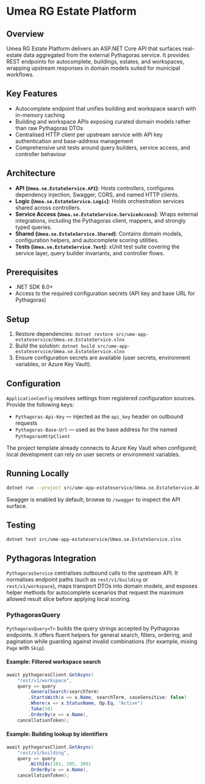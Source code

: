 # Umea RG Estate Platform

## Overview
Umea RG Estate Platform delivers an ASP.NET Core API that surfaces real-estate data aggregated from the external Pythagoras service. It provides REST endpoints for autocomplete, buildings, estates, and workspaces, wrapping upstream responses in domain models suited for municipal workflows.

## Key Features
- Autocomplete endpoint that unifies building and workspace search with in-memory caching
- Building and workspace APIs exposing curated domain models rather than raw Pythagoras DTOs
- Centralised HTTP client per upstream service with API key authentication and base-address management
- Comprehensive unit tests around query builders, service access, and controller behaviour

## Architecture
- **API (`Umea.se.EstateService.API`)**: Hosts controllers, configures dependency injection, Swagger, CORS, and named HTTP clients.
- **Logic (`Umea.se.EstateService.Logic`)**: Holds orchestration services shared across controllers.
- **Service Access (`Umea.se.EstateService.ServiceAccess`)**: Wraps external integrations, including the Pythagoras client, mappers, and strongly typed queries.
- **Shared (`Umea.se.EstateService.Shared`)**: Contains domain models, configuration helpers, and autocomplete scoring utilities.
- **Tests (`Umea.se.EstateService.Test`)**: xUnit test suite covering the service layer, query builder invariants, and controller flows.

## Prerequisites
- .NET SDK 8.0+
- Access to the required configuration secrets (API key and base URL for Pythagoras)

## Setup
1. Restore dependencies: `dotnet restore src/ume-app-estateservice/Umea.se.EstateService.slnx`
2. Build the solution: `dotnet build src/ume-app-estateservice/Umea.se.EstateService.slnx`
3. Ensure configuration secrets are available (user secrets, environment variables, or Azure Key Vault).

## Configuration
`ApplicationConfig` resolves settings from registered configuration sources. Provide the following keys:
- `Pythagoras-Api-Key` — injected as the `api_key` header on outbound requests
- `Pythagoras-Base-Url` — used as the base address for the named `PythagorasHttpClient`

The project template already connects to Azure Key Vault when configured; local development can rely on user secrets or environment variables.

## Running Locally
```bash
dotnet run --project src/ume-app-estateservice/Umea.se.EstateService.API
```
Swagger is enabled by default; browse to `/swagger` to inspect the API surface.

## Testing
```bash
dotnet test src/ume-app-estateservice/Umea.se.EstateService.slnx
```

## Pythagoras Integration
`PythagorasService` centralises outbound calls to the upstream API. It normalises endpoint paths (such as `rest/v1/building` or `rest/v1/workspace`), maps transport DTOs into domain models, and exposes helper methods for autocomplete scenarios that request the maximum allowed result slice before applying local scoring.

### PythagorasQuery
`PythagorasQuery<T>` builds the query strings accepted by Pythagoras endpoints. It offers fluent helpers for general search, filters, ordering, and pagination while guarding against invalid combinations (for example, mixing `Page` with `Skip`).

#### Example: Filtered workspace search
```csharp
await pythagorasClient.GetAsync(
    "rest/v1/workspace",
    query => query
        .GeneralSearch(searchTerm)
        .StartsWith(x => x.Name, searchTerm, caseSensitive: false)
        .Where(x => x.StatusName, Op.Eq, "Active")
        .Take(50)
        .OrderBy(x => x.Name),
    cancellationToken);
```

#### Example: Building lookup by identifiers
```csharp
await pythagorasClient.GetAsync(
    "rest/v1/building",
    query => query
        .WithIds(101, 205, 309)
        .OrderBy(x => x.Name),
    cancellationToken);
```
